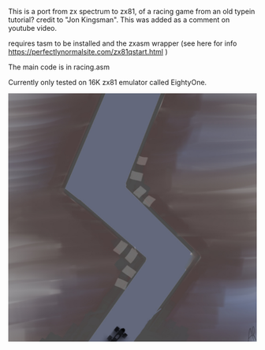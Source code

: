 This is a port from zx spectrum to zx81, of a racing game from an old typein tutorial? credit to "Jon Kingsman". This was added as a comment on youtube video. 

requires tasm to be installed and the zxasm wrapper (see here for info https://perfectlynormalsite.com/zx81qstart.html )

The main code is in racing.asm

Currently only tested on 16K zx81 emulator called EightyOne.

![alt text](https://github.com/AdrianPilko/zx81-racing-game-port/blob/4ba437ed0777feff7dfc4c970ffbfab3e48c5e08/Zx81Racing%20(20220418073318).jpg?raw=true)
